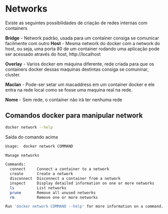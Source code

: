# Networks

Existe as seguintes possibilidades de criação de redes internas com containers

**Bridge** - Network padrão, usada para um container consiga se comunicar facilmente com outro
**Host** - Mesma network do docker com a network do host, ou seja, uma porta 80 de um container rodando uma aplicação pode ser acessado através do host, http://localhost


**Overlay** - Varios docker em máquina diferente, rede criada para que os containers docker dessas maquinas destintas consiga se comuninar, cluster.

**Maclan** - Pode-ser setar um macaddress em um container docker e ele entra na rede local como se fosse uma maquina real na rede.

**Nome** - Sem rede, o container não irá ter nenhuma rede

## Comandos docker para manipular network

```sh
docker network --help
```

Saída do comando acima
```sh
Usage:  docker network COMMAND

Manage networks

Commands:
  connect     Connect a container to a network
  create      Create a network
  disconnect  Disconnect a container from a network
  inspect     Display detailed information on one or more networks
  ls          List networks
  prune       Remove all unused networks
  rm          Remove one or more networks

Run 'docker network COMMAND --help' for more information on a command.
```
